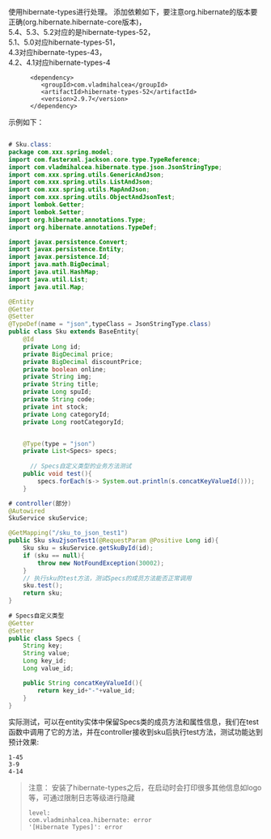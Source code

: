 使用hibernate-types进行处理。
添加依赖如下，要注意org.hibernate的版本要正确(org.hibernate.hibernate-core版本)，  
5.4、5.3、5.2对应的是hibernate-types-52，  
5.1、5.0对应hibernate-types-51，  
4.3对应hibernate-types-43，  
4.2、4.1对应hibernate-types-4
```
      <dependency>
         <groupId>com.vladmihalcea</groupId>
         <artifactId>hibernate-types-52</artifactId>
         <version>2.9.7</version>
      </dependency>
```

示例如下：
```java

# Sku.class:
package com.xxx.spring.model;
import com.fasterxml.jackson.core.type.TypeReference;
import com.vladmihalcea.hibernate.type.json.JsonStringType;
import com.xxx.spring.utils.GenericAndJson;
import com.xxx.spring.utils.ListAndJson;
import com.xxx.spring.utils.MapAndJson;
import com.xxx.spring.utils.ObjectAndJsonTest;
import lombok.Getter;
import lombok.Setter;
import org.hibernate.annotations.Type;
import org.hibernate.annotations.TypeDef;

import javax.persistence.Convert;
import javax.persistence.Entity;
import javax.persistence.Id;
import java.math.BigDecimal;
import java.util.HashMap;
import java.util.List;
import java.util.Map;

@Entity
@Getter
@Setter
@TypeDef(name = "json",typeClass = JsonStringType.class)
public class Sku extends BaseEntity{
    @Id
    private Long id;
    private BigDecimal price;
    private BigDecimal discountPrice;
    private boolean online;
    private String img;
    private String title;
    private Long spuId;
    private String code;
    private int stock;
    private Long categoryId;
    private Long rootCategoryId;


    @Type(type = "json")
    private List<Specs> specs;
	
	  // Specs自定义类型的业务方法测试
    public void test(){
        specs.forEach(s-> System.out.println(s.concatKeyValueId()));
    }

# controller(部分)
@Autowired
SkuService skuService;

@GetMapping("/sku_to_json_test1")
public Sku sku2jsonTest1(@RequestParam @Positive Long id){
    Sku sku = skuService.getSkuById(id);
    if (sku == null){
        throw new NotFoundException(30002);
    }
    // 执行sku的test方法，测试Specs的成员方法能否正常调用
    sku.test();
    return sku;
}
    
# Specs自定义类型
@Getter
@Setter
public class Specs {
    String key;
    String value;
    Long key_id;
    Long value_id;

    public String concatKeyValueId(){
        return key_id+"-"+value_id;
    }
}

```
实际测试，可以在entity实体中保留Specs类的成员方法和属性信息，我们在test函数中调用了它的方法，并在controller接收到sku后执行test方法，测试功能达到预计效果:
```
1-45
3-9
4-14
```

  

> 注意：
> 安装了hibernate-types之后，在启动时会打印很多其他信息如logo等，可通过限制日志等级进行隐藏
>
> ```logging:
> level:
> com.vladminhalcea.hibernate: error
> '[Hibernate Types]': error
> ```